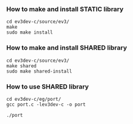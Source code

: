 ### How to make and install STATIC library

    cd ev3dev-c/source/ev3/
    make
    sudo make install

### How to make and install SHARED library

    cd ev3dev-c/source/ev3/
    make shared
    sudo make shared-install

### How to use SHARED library

    cd ev3dev-c/eg/port/
    gcc port.c -lev3dev-c -o port

    ./port
